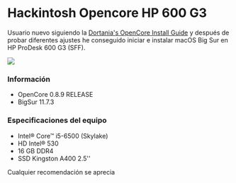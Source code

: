 # Hackintosh Opencore HP 600 G3

Usuario nuevo siguiendo la [Dortania's OpenCore Install Guide](https://dortania.github.io/OpenCore-Install-Guide/ "Dortania's OpenCore Install Guide") y después de probar diferentes ajustes he conseguido iniciar e instalar macOS Big Sur en HP ProDesk 600 G3 (SFF).

[![](Screenshot)](https://i.imgur.com/oSg3QPx.png)

### Información

- OpenCore 0.8.9 RELEASE
- BigSur 11.7.3

### Especificaciones del equipo

- Intel® Core™ i5-6500 (Skylake)
- HD Intel® 530
- 16 GB DDR4
- SSD Kingston A400 2.5''

Cualquier recomendación se aprecia